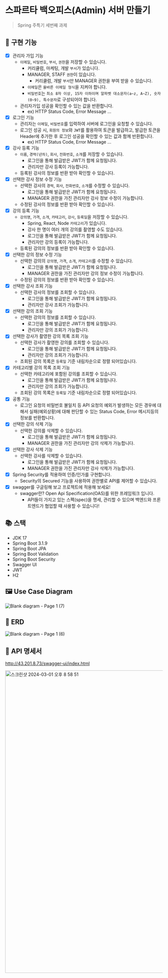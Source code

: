 # 스파르타 백오피스(Admin) 서버 만들기

> Spring 주특기 세번째 과제

## 🔧 구현 기능

- [x]  관리자 가입 기능
    - `이메일`, `비밀번호`, `부서`, `권한`을 저장할 수 있습니다.
        - 커리큘럼, 마케팅, 개발 `부서`가 있습니다.
        - MANAGER, STAFF `권한`이 있습니다.
            - 커리큘럼, 개발 `부서`만 MANAGER 권한을 부여 받을 수 있습니다.
        - `이메일`은  `올바른 이메일 형식`을 지켜야 합니다.
        - `비밀번호`는  `최소 8자 이상, 15자 이하이며 알파벳 대소문자(a~z, A~Z), 숫자(0~9), 특수문자`로 구성되어야 합니다.
    - 관리자가입 성공을 확인할 수 있는 값을 반환합니다.
        - ex) HTTP Status Code, Error Message …
- [x]  로그인 기능
    - 관리자는 `이메일`, `비밀번호`를 입력하여 서버에 로그인을 요청할 수 있습니다.
    - 로그인 성공 시, `회원의 정보`와 `JWT`를 활용하여 토큰을 발급하고,
    발급한 토큰을 Header에 추가한 후 로그인 성공을 확인할 수 있는 값과 함께 반환합니다.
        - ex) HTTP Status Code, Error Message …
- [x]  강사 등록 기능
    - `이름`, `경력(년차)`, `회사`, `전화번호`, `소개`를 저장할 수 있습니다.
        - 로그인을 통해 발급받은 JWT가 함께 요청됩니다.
        - 관리자만 강사 등록이 가능합니다.
    - 등록된 강사의 정보를 반환 받아 확인할 수 있습니다.
- [x]  선택한 강사 정보 수정 기능
    - 선택한 강사의 `경력`, `회사`, `전화번호`, `소개`를 수정할 수 있습니다.
        - 로그인을 통해 발급받은 JWT가 함께 요청됩니다.
        - MANAGER  권한을 가진 관리자만 강사 정보 수정이 가능합니다.
    - 수정된 강사의 정보를 반환 받아 확인할 수 있습니다.
- [x]  강의 등록 기능
    - `강의명`, `가격`, `소개`, `카테고리`, `강사`, `등록일`을 저장할 수 있습니다.
        - Spring, React, Node `카테고리`가 있습니다.
        - 강사 한 명이 여러 개의 강의를 촬영할 수도 있습니다.
        - 로그인을 통해 발급받은 JWT가 함께 요청됩니다.
        - 관리자만 강의 등록이 가능합니다.
    - 등록된 강의의 정보를 반환 받아 확인할 수 있습니다.
- [x]  선택한 강의 정보 수정 기능
    - 선택한 강의의 `강의명`, `가격`, `소개`, `카테고리`를 수정할 수 있습니다.
        - 로그인을 통해 발급받은 JWT가 함께 요청됩니다.
        - MANAGER  권한을 가진 관리자만 강의 정보 수정이 가능합니다.
    - 수정된 강의의 정보를 반환 받아 확인할 수 있습니다.
- [x]  선택한 강사 조회 기능
    - 선택한 강사의 정보를 조회할 수 있습니다.
        - 로그인을 통해 발급받은 JWT가 함께 요청됩니다.
        - 관리자만 강사 조회가 가능합니다.
- [x]  선택한 강의 조회 기능
    - 선택한 강의의 정보를 조회할 수 있습니다.
        - 로그인을 통해 발급받은 JWT가 함께 요청됩니다.
        - 관리자만 강의 조회가 가능합니다.
- [x]  선택한 강사가 촬영한 강의 목록 조회 기능
    - 선택한 강사가 촬영한 강의를 조회할 수 있습니다.
        - 로그인을 통해 발급받은 JWT가 함께 요청됩니다.
        - 관리자만 강의 조회가 가능합니다.
    - 조회된 강의 목록은 `등록일` 기준 내림차순으로 정렬 되어있습니다.
- [x]  카테고리별 강의 목록 조회 기능
    - 선택한 카테고리에 포함된 강의를 조회할 수 있습니다.
        - 로그인을 통해 발급받은 JWT가 함께 요청됩니다.
        - 관리자만 강의 조회가 가능합니다.
    - 조회된 강의 목록은 `등록일` 기준 내림차순으로 정렬 되어있습니다.
- [x]  공통 기능
    - 로그인 요청의 비밀번호 불일치 등 API 요청의 예외가 발생하는 모든 경우에 대해서 실패(예외상황)에 대해 판단할 수 있는 Status Code, Error 메시지등의 정보를 반환합니다.
- [x]  선택한 강의 삭제 기능
    - 선택한 강의를 삭제할 수 있습니다.
        - 로그인을 통해 발급받은 JWT가 함께 요청됩니다.
        - MANAGER  권한을 가진 관리자만 강의 삭제가 가능합니다.
- [x]  선택한 강사 삭제 기능
    - 선택한 강사를 삭제할 수 있습니다.
        - 로그인을 통해 발급받은 JWT가 함께 요청됩니다.
        - MANAGER  권한을 가진 관리자만 강사 삭제가 가능합니다.
- [x]  Spring Security를 적용하여 인증/인가를 구현합니다.
    - Security의 Secured 기능을 사용하여 권한별로 API를 제어할 수 있습니다.
- [x]  swagger를 구글링해 보고 프로젝트에 적용해 보세요!
    - swagger란? Open Api Specification(OAS)를 위한 프레임워크 입니다.
        - API들이 가지고 있는 스펙(spec)을 명세, 관리할 수 있으며 백엔드와 프론트엔드가 협업할 때 사용할 수 있습니다!

## 📚 스택

- JDK 17
- Spring Boot 3.1.9
- Spring Boot JPA
- Spring Boot Validation
- Spring Boot Security
- Swagger UI
- JWT
- H2

## 🖼️ Use Case Diagram

![Blank diagram - Page 1 (7)](https://github.com/openmpy/mission-03/assets/150704638/d2a48ae1-a373-4b30-8d86-1598b460d362)

## 🔖 ERD

![Blank diagram - Page 1 (6)](https://github.com/openmpy/mission-03/assets/150704638/2c854378-1336-430f-be6f-c317eb62aaf6)

## 📄 API 명세서

http://43.201.8.73/swagger-ui/index.html

<img width="964" alt="스크린샷 2024-03-01 오후 8 58 51" src="https://github.com/openmpy/mission-03/assets/150704638/8b60cb03-fed9-48c5-9620-d1af4dd2793d">

